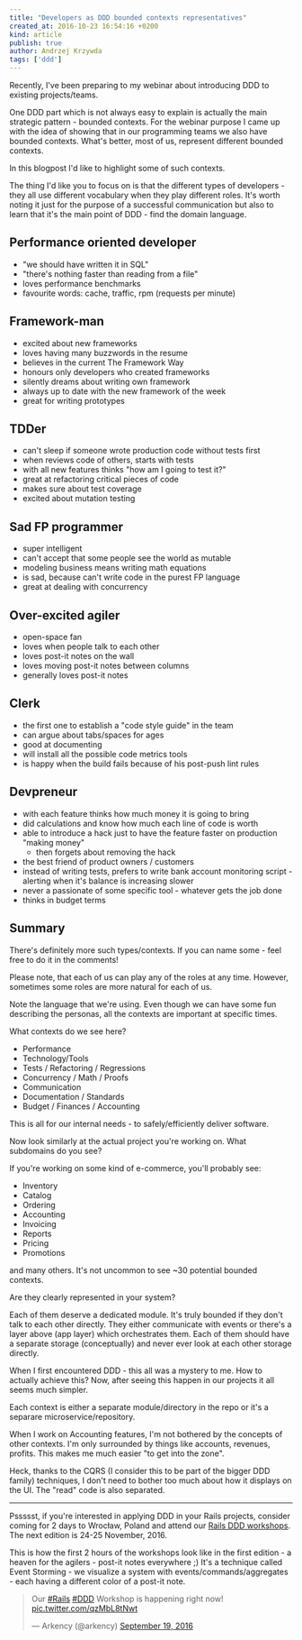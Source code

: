 ```yaml
---
title: "Developers as DDD bounded contexts representatives"
created_at: 2016-10-23 16:54:16 +0200
kind: article
publish: true
author: Andrzej Krzywda
tags: ['ddd']
---
```


Recently, I've been preparing to my webinar about introducing DDD to existing projects/teams.

One DDD part which is not always easy to explain is actually the main strategic pattern - bounded contexts. For the webinar purpose I came up with the idea of showing that in our programming teams we also have bounded contexts. What's better, most of us, represent different bounded contexts.

In this blogpost I'd like to highlight some of such contexts.

<!-- more -->

The thing I'd like you to focus on is that the different types of developers - they all use different vocabulary when they play different roles. It's worth noting it just for the purpose of a successful communication but also to learn that it's the main point of DDD - find the domain language.

## Performance oriented developer

- "we should have written it in SQL"
- "there's nothing faster than reading from a file"
- loves performance benchmarks
- favourite words: cache, traffic, rpm (requests per minute)

## Framework-man

- excited about new frameworks
- loves having many buzzwords in the resume
- believes in the current The Framework Way
- honours only developers who created frameworks
- silently dreams about writing own framework
- always up to date with the new framework of the week
- great for writing prototypes

## TDDer

- can't sleep if someone wrote production code without tests first
- when reviews code of others, starts with tests
- with all new features thinks "how am I going to test it?"
- great at refactoring critical pieces of code
- makes sure about test coverage
- excited about mutation testing

## Sad FP programmer

- super intelligent
- can't accept that some people see the world as mutable
- modeling business means writing math equations
- is sad, because can't write code in the purest FP language
- great at dealing with concurrency


## Over-excited agiler

- open-space fan
- loves when people talk to each other
- loves post-it notes on the wall
- loves moving post-it notes between columns
- generally loves post-it notes

## Clerk

- the first one to establish a "code style guide" in the team
- can argue about tabs/spaces for ages
- good at documenting
- will install all the possible code metrics tools
- is happy when the build fails because of his post-push lint rules

## Devpreneur

- with each feature thinks how much money it is going to bring
- did calculations and know how much each line of code is worth
- able to introduce a hack just to have the feature faster on production "making money"
	- then forgets about removing the hack
- the best friend of product owners / customers
- instead of writing tests, prefers to write bank account monitoring script - alerting when it's balance is increasing slower
- never a passionate of some specific tool - whatever gets the job done
- thinks in budget terms

## Summary

There's definitely more such types/contexts. If you can name some - feel free to do it in the comments!

Please note, that each of us can play any of the roles at any time. However, sometimes some roles are more natural for each of us.

Note the language that we're using. Even though we can have some fun describing the personas, all the contexts are important at specific times.

What contexts do we see here?

- Performance
- Technology/Tools
- Tests / Refactoring / Regressions
- Concurrency / Math / Proofs
- Communication
- Documentation / Standards
- Budget / Finances / Accounting

This is all for our internal needs - to safely/efficiently deliver software.

Now look similarly at the actual project you're working on. What subdomains do you see?

If you're working on some kind of e-commerce, you'll probably see:

- Inventory
- Catalog
- Ordering
- Accounting
- Invoicing
- Reports
- Pricing
- Promotions

and many others. It's not uncommon to see ~30 potential bounded contexts.

Are they clearly represented in your system?

Each of them deserve a dedicated module. It's truly bounded if they don't talk to each other directly. They either communicate with events or there's a layer above (app layer) which orchestrates them. Each of them should have a separate storage (conceptually) and never ever look at each other storage directly.

When I first encountered DDD - this all was a mystery to me. How to actually achieve this? Now, after seeing this happen in our projects it all seems much simpler.

Each context is either a separate module/directory in the repo or it's a separare microservice/repository.

When I work on Accounting features, I'm not bothered by the concepts of other contexts. I'm only surrounded by things like accounts, revenues, profits. This makes me much easier "to get into the zone".

Heck, thanks to the CQRS (I consider this to be part of the bigger DDD family) techniques, I don't need to bother too much about how it displays on the UI. The "read" code is also separated.

--------------


Pssssst, if you're interested in applying DDD in your Rails projects, consider coming for 2 days to Wrocław, Poland and attend our [Rails DDD workshops](http://blog.arkency.com/ddd-training/). The next edition is 24-25 November, 2016.

This is how the first 2 hours of the workshops look like in the first edition - a heaven for the agilers - post-it notes everywhere ;) It's a technique called Event Storming - we visualize a system with events/commands/aggregates - each having a different color of a post-it note.

<blockquote class="twitter-video" data-lang="en"><p lang="en" dir="ltr">Our <a href="https://twitter.com/hashtag/Rails?src=hash">#Rails</a> <a href="https://twitter.com/hashtag/DDD?src=hash">#DDD</a> Workshop is happening right now! <a href="https://t.co/qzMbL8tNwt">pic.twitter.com/qzMbL8tNwt</a></p>&mdash; Arkency (@arkency) <a href="https://twitter.com/arkency/status/777798532132638720">September 19, 2016</a></blockquote> <script async src="//platform.twitter.com/widgets.js" charset="utf-8"></script>
